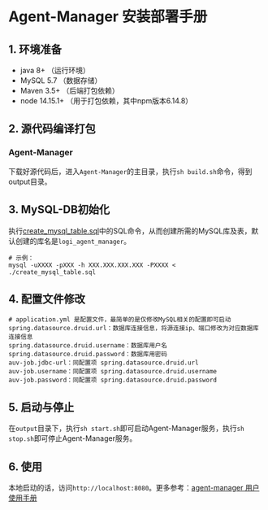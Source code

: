 # Agent-Manager 安装部署手册

## 1. 环境准备

- java 8+ （运行环境）
- MySQL 5.7 （数据存储）
- Maven 3.5+ （后端打包依赖）
- node 14.15.1+ （用于打包依赖，其中npm版本6.14.8）

## 2. 源代码编译打包

### Agent-Manager

下载好源代码后，进入`Agent-Manager`的主目录，执行`sh build.sh`命令，得到output目录。

## 3. MySQL-DB初始化

执行[create_mysql_table.sql](../agent-manager/create_mysql_table.sql)中的SQL命令，从而创建所需的MySQL库及表，默认创建的库名是`logi_agent_manager`。

```
# 示例：
mysql -uXXXX -pXXX -h XXX.XXX.XXX.XXX -PXXXX < ./create_mysql_table.sql
```

## 4. 配置文件修改

```
# application.yml 是配置文件，最简单的是仅修改MySQL相关的配置即可启动
spring.datasource.druid.url：数据库连接信息，将源连接ip、端口修改为对应数据库连接信息
spring.datasource.druid.username：数据库用户名
spring.datasource.druid.password：数据库用密码
auv-job.jdbc-url：同配置项 spring.datasource.druid.url
auv-job.username：同配置项 spring.datasource.druid.username
auv-job.password：同配置项 spring.datasource.druid.password
```

## 5. 启动与停止

在`output`目录下，执行`sh start.sh`即可启动Agent-Manager服务，执行`sh stop.sh`即可停止Agent-Manager服务。

## 6. 使用

本地启动的话，访问`http://localhost:8080`。更多参考：[agent-manager 用户使用手册](../doc/user_guide/user_guide_cn.md)

